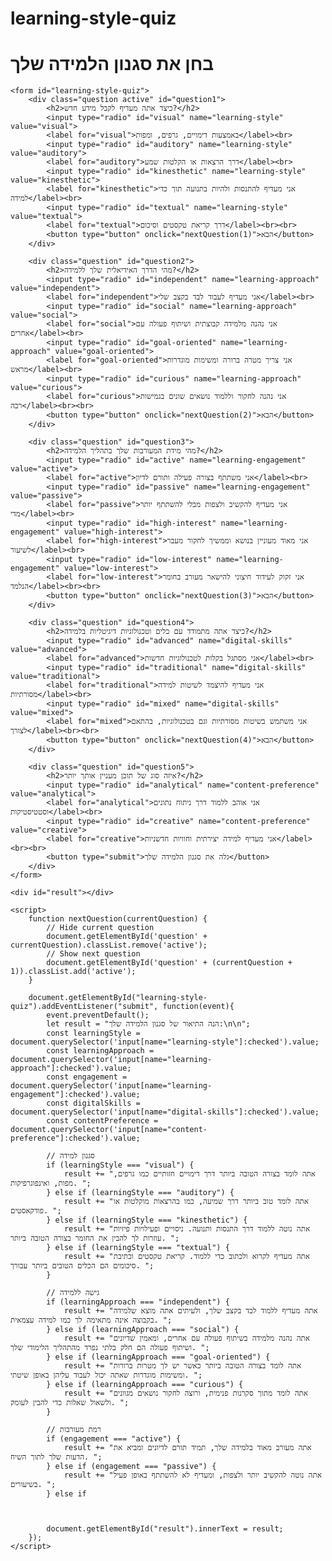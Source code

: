 # learning-style-quiz<!DOCTYPE html>
<!DOCTYPE html>
<html lang="he">
<head>
    <meta charset="UTF-8">
    <meta name="viewport" content="width=device-width, initial-scale=1.0">
    <title>בחן את סגנון הלמידה שלך</title>
    <style>
        .question {
            display: none;
        }
        .active {
            display: block;
        }
    </style>
</head>
<body>
    <h1>בחן את סגנון הלמידה שלך</h1>

    <form id="learning-style-quiz">
        <div class="question active" id="question1">
            <h2>כיצד אתה מעדיף לקבל מידע חדש?</h2>
            <input type="radio" id="visual" name="learning-style" value="visual">
            <label for="visual">באמצעות דימויים, גרפים, ומפות</label><br>
            <input type="radio" id="auditory" name="learning-style" value="auditory">
            <label for="auditory">דרך הרצאות או הקלטות שמע</label><br>
            <input type="radio" id="kinesthetic" name="learning-style" value="kinesthetic">
            <label for="kinesthetic">אני מעדיף להתנסות ולהיות בתנועה תוך כדי למידה</label><br>
            <input type="radio" id="textual" name="learning-style" value="textual">
            <label for="textual">דרך קריאת טקסטים וסיכום</label><br><br>
            <button type="button" onclick="nextQuestion(1)">הבא</button>
        </div>

        <div class="question" id="question2">
            <h2>מהי הדרך האידיאלית שלך ללמידה?</h2>
            <input type="radio" id="independent" name="learning-approach" value="independent">
            <label for="independent">אני מעדיף לעבוד לבד בקצב שלי</label><br>
            <input type="radio" id="social" name="learning-approach" value="social">
            <label for="social">אני נהנה מלמידה קבוצתית ושיתוף פעולה עם אחרים</label><br>
            <input type="radio" id="goal-oriented" name="learning-approach" value="goal-oriented">
            <label for="goal-oriented">אני צריך מטרה ברורה ומשימות מוגדרות מראש</label><br>
            <input type="radio" id="curious" name="learning-approach" value="curious">
            <label for="curious">אני נהנה לחקור וללמוד נושאים שונים בגמישות רבה</label><br><br>
            <button type="button" onclick="nextQuestion(2)">הבא</button>
        </div>

        <div class="question" id="question3">
            <h2>מהי מידת המעורבות שלך בתהליך הלמידה?</h2>
            <input type="radio" id="active" name="learning-engagement" value="active">
            <label for="active">אני משתתף בצורה פעילה ותורם לדיון</label><br>
            <input type="radio" id="passive" name="learning-engagement" value="passive">
            <label for="passive">אני מעדיף להקשיב ולצפות מבלי להשתתף יותר מדי</label><br>
            <input type="radio" id="high-interest" name="learning-engagement" value="high-interest">
            <label for="high-interest">אני מאוד מעוניין בנושא וממשיך לחקור מעבר לשיעור</label><br>
            <input type="radio" id="low-interest" name="learning-engagement" value="low-interest">
            <label for="low-interest">אני זקוק לעידוד חיצוני להישאר מעורב בחומר הנלמד</label><br><br>
            <button type="button" onclick="nextQuestion(3)">הבא</button>
        </div>

        <div class="question" id="question4">
            <h2>כיצד אתה מתמודד עם כלים וטכנולוגיות דיגיטליות בלמידה?</h2>
            <input type="radio" id="advanced" name="digital-skills" value="advanced">
            <label for="advanced">אני מסתגל בקלות לטכנולוגיות חדשות</label><br>
            <input type="radio" id="traditional" name="digital-skills" value="traditional">
            <label for="traditional">אני מעדיף להיצמד לשיטות למידה מסורתיות</label><br>
            <input type="radio" id="mixed" name="digital-skills" value="mixed">
            <label for="mixed">אני משתמש בשיטות מסורתיות וגם בטכנולוגיות, בהתאם לצורך</label><br><br>
            <button type="button" onclick="nextQuestion(4)">הבא</button>
        </div>

        <div class="question" id="question5">
            <h2>איזה סוג של תוכן מעניין אותך יותר?</h2>
            <input type="radio" id="analytical" name="content-preference" value="analytical">
            <label for="analytical">אני אוהב ללמוד דרך ניתוח נתונים וסטטיסטיקות</label><br>
            <input type="radio" id="creative" name="content-preference" value="creative">
            <label for="creative">אני מעדיף למידה יצירתית וחוויות חדשניות</label><br><br>
            <button type="submit">גלה את סגנון הלמידה שלך</button>
        </div>
    </form>

    <div id="result"></div>

    <script>
        function nextQuestion(currentQuestion) {
            // Hide current question
            document.getElementById('question' + currentQuestion).classList.remove('active');
            // Show next question
            document.getElementById('question' + (currentQuestion + 1)).classList.add('active');
        }

        document.getElementById("learning-style-quiz").addEventListener("submit", function(event){
            event.preventDefault();
            let result = "הנה התיאור של סגנון הלמידה שלך:\n\n";
            const learningStyle = document.querySelector('input[name="learning-style"]:checked').value;
            const learningApproach = document.querySelector('input[name="learning-approach"]:checked').value;
            const engagement = document.querySelector('input[name="learning-engagement"]:checked').value;
            const digitalSkills = document.querySelector('input[name="digital-skills"]:checked').value;
            const contentPreference = document.querySelector('input[name="content-preference"]:checked').value;

            // סגנון למידה
            if (learningStyle === "visual") {
                result += "אתה לומד בצורה הטובה ביותר דרך דימויים חזותיים כמו גרפים, מפות, ואינפוגרפיקות. ";
            } else if (learningStyle === "auditory") {
                result += "אתה לומד טוב ביותר דרך שמיעה, כמו בהרצאות מוקלטות או פודקאסטים. ";
            } else if (learningStyle === "kinesthetic") {
                result += "אתה נוטה ללמוד דרך התנסות ותנועה. ניסויים ופעילויות פיזיות עוזרות לך להבין את החומר בצורה הטובה ביותר. ";
            } else if (learningStyle === "textual") {
                result += "אתה מעדיף לקרוא ולכתוב כדי ללמוד. קריאת טקסטים וכתיבת סיכומים הם הכלים הטובים ביותר עבורך. ";
            }

            // גישה ללמידה
            if (learningApproach === "independent") {
                result += "אתה מעדיף ללמוד לבד בקצב שלך, ולעיתים אתה מוצא שלמידה בקבוצה אינה מתאימה לך כמו למידה עצמאית. ";
            } else if (learningApproach === "social") {
                result += "אתה נהנה מלמידה בשיתוף פעולה עם אחרים, ומאמין שדיונים ושיתוף פעולה הם חלק בלתי נפרד מהתהליך הלימודי שלך. ";
            } else if (learningApproach === "goal-oriented") {
                result += "אתה לומד בצורה הטובה ביותר כאשר יש לך מטרות ברורות ומשימות מוגדרות שאתה יכול לעבוד עליהן באופן שיטתי. ";
            } else if (learningApproach === "curious") {
                result += "אתה לומד מתוך סקרנות פנימית, ורוצה לחקור נושאים מגוונים ולשאול שאלות כדי להבין לעומק. ";
            }

            // רמת מעורבות
            if (engagement === "active") {
                result += "אתה מעורב מאוד בלמידה שלך, תמיד תורם לדיונים ומביא את הדעות שלך לתוך השיח. ";
            } else if (engagement === "passive") {
                result += "אתה נוטה להקשיב יותר ולצפות, ומעדיף לא להשתתף באופן פעיל בשיעורים. ";
            } else if



            document.getElementById("result").innerText = result;
        });
    </script>
</body>
</html>
